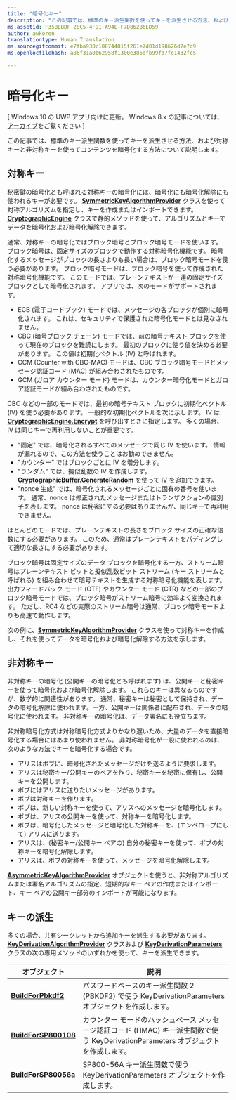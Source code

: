 ```yaml
---
title: "暗号化キー"
description: "この記事では、標準のキー派生関数を使ってキーを派生させる方法、および対称キーと非対称キーを使ってコンテンツを暗号化する方法について説明します。"
ms.assetid: F35BEBDF-28C5-4F91-A94E-F7D862B6ED59
author: awkoren
translationtype: Human Translation
ms.sourcegitcommit: e7fba930c108744815f261e7d01d198626d7e7c9
ms.openlocfilehash: a86f31a0b62958f1300e386dfb99fd7fc1432fc5

---
```


# 暗号化キー


\[ Windows 10 の UWP アプリ向けに更新。 Windows 8.x の記事については、[アーカイブ](http://go.microsoft.com/fwlink/p/?linkid=619132)をご覧ください \]


この記事では、標準のキー派生関数を使ってキーを派生させる方法、および対称キーと非対称キーを使ってコンテンツを暗号化する方法について説明します。 

## 対称キー


秘密鍵の暗号化とも呼ばれる対称キーの暗号化には、暗号化にも暗号化解除にも使われるキーが必要です。 [**SymmetricKeyAlgorithmProvider**](https://msdn.microsoft.com/library/windows/apps/br241537) クラスを使って対称アルゴリズムを指定し、キーを作成またはインポートできます。 [**CryptographicEngine**](https://msdn.microsoft.com/library/windows/apps/br241490) クラスで静的メソッドを使って、アルゴリズムとキーでデータを暗号化および暗号化解除できます。

通常、対称キーの暗号化ではブロック暗号とブロック暗号モードを使います。 ブロック暗号は、固定サイズのブロックで動作する対称暗号化機能です。 暗号化するメッセージがブロックの長さよりも長い場合は、ブロック暗号モードを使う必要があります。 ブロック暗号モードは、ブロック暗号を使って作成された対称暗号化機能です。 このモードでは、プレーンテキストが一連の固定サイズ ブロックとして暗号化されます。 アプリでは、次のモードがサポートされます。

-   ECB (電子コードブック) モードでは、メッセージの各ブロックが個別に暗号化されます。 これは、セキュリティで保護された暗号化モードとは見なされません。
-   CBC (暗号ブロック チェーン) モードでは、前の暗号テキスト ブロックを使って現在のブロックを難読にします。 最初のブロックに使う値を決める必要があります。 この値は初期化ベクトル (IV) と呼ばれます。
-   CCM (Counter with CBC-MAC) モードは、CBC ブロック暗号モードとメッセージ認証コード (MAC) が組み合わされたものです。
-   GCM (ガロア カウンター モード) モードは、カウンター暗号化モードとガロア認証モードが組み合わされたものです。

CBC などの一部のモードでは、最初の暗号テキスト ブロックに初期化ベクトル (IV) を使う必要があります。 一般的な初期化ベクトルを次に示します。 IV は [**CryptographicEngine.Encrypt**](https://msdn.microsoft.com/library/windows/apps/br241494) を呼び出すときに指定します。 多くの場合、IV は同じキーで再利用しないことが重要です。

-   "固定" では、暗号化されるすべてのメッセージで同じ IV を使います。 情報が漏れるので、この方法を使うことはお勧めできません。
-   "カウンター" ではブロックごとに IV を増分します。
-   "ランダム" では、擬似乱数の IV を作成します。 [**CryptographicBuffer.GenerateRandom**](https://msdn.microsoft.com/library/windows/apps/br241392) を使って IV を追加できます。
-   "nonce 生成" では、暗号化されるメッセージごとに固有の番号を使います。 通常、nonce は修正されたメッセージまたはトランザクションの識別子を表します。 nonce は秘密にする必要はありませんが、同じキーで再利用できません。

ほとんどのモードでは、プレーンテキストの長さをブロック サイズの正確な倍数にする必要があります。 このため、通常はプレーンテキストをパディングして適切な長さにする必要があります。

ブロック暗号は固定サイズのデータ ブロックを暗号化する一方、ストリーム暗号はプレーンテキスト ビットと擬似乱数ビット ストリーム (キー ストリームと呼ばれる) を組み合わせて暗号テキストを生成する対称暗号化機能を表します。 出力フィードバック モード (OTF) やカウンター モード (CTR) などの一部のブロック暗号モードでは、ブロック暗号がストリーム暗号に効率よく変換されます。 ただし、RC4 などの実際のストリーム暗号は通常、ブロック暗号モードよりも高速で動作します。

次の例に、[**SymmetricKeyAlgorithmProvider**](https://msdn.microsoft.com/library/windows/apps/br241537) クラスを使って対称キーを作成し、それを使ってデータを暗号化および暗号化解除する方法を示します。

## 非対称キー


非対称キーの暗号化 (公開キーの暗号化とも呼ばれます) は、公開キーと秘密キーを使って暗号化および暗号化解除します。 これらのキーは異なるものですが、数学的に関連性があります。 通常、秘密キーは秘密として保持され、データの暗号化解除に使われます。一方、公開キーは関係者に配布され、データの暗号化に使われます。 非対称キーの暗号化は、データ署名にも役立ちます。

非対称暗号化方式は対称暗号化方式よりかなり遅いため、大量のデータを直接暗号化する場合にはあまり使われません。 非対称暗号化が一般に使われるのは、次のような方法でキーを暗号化する場合です。

-   アリスはボブに、暗号化されたメッセージだけを送るように要求します。
-   アリスは秘密キー/公開キーのペアを作り、秘密キーを秘密に保有し、公開キーを公開します。
-   ボブにはアリスに送りたいメッセージがあります。
-   ボブは対称キーを作ります。
-   ボブは、新しい対称キーを使って、アリスへのメッセージを暗号化します。
-   ボブは、アリスの公開キーを使って、対称キーを暗号化します。
-   ボブは、暗号化したメッセージと暗号化した対称キーを、(エンベロープにして) アリスに送ります。
-   アリスは、(秘密キー/公開キー ペアの) 自分の秘密キーを使って、ボブの対称キーを暗号化解除します。
-   アリスは、ボブの対称キーを使って、メッセージを暗号化解除します。

[**AsymmetricKeyAlgorithmProvider**](https://msdn.microsoft.com/library/windows/apps/br241478) オブジェクトを使うと、非対称アルゴリズムまたは署名アルゴリズムの指定、短期的なキー ペアの作成またはインポート、キー ペアの公開キー部分のインポートが可能になります。

## キーの派生


多くの場合、共有シークレットから追加キーを派生する必要があります。 [**KeyDerivationAlgorithmProvider**](https://msdn.microsoft.com/library/windows/apps/br241518) クラスおよび [**KeyDerivationParameters**](https://msdn.microsoft.com/library/windows/apps/br241524) クラスの次の専用メソッドのいずれかを使って、キーを派生できます。

| オブジェクト                                                                            | 説明                                                                                                                                |
|-----------------------------------------------------------------------------------|--------------------------------------------------------------------------------------------------------------------------------------------|
| [**BuildForPbkdf2**](https://msdn.microsoft.com/library/windows/apps/br241525)    | パスワードベースのキー派生関数 2 (PBKDF2) で使う KeyDerivationParameters オブジェクトを作成します。                                 |
| [**BuildForSP800108**](https://msdn.microsoft.com/library/windows/apps/br241526)  | カウンター モードのハッシュベース メッセージ認証コード (HMAC) キー派生関数で使う KeyDerivationParameters オブジェクトを作成します。 |
| [**BuildForSP80056a**](https://msdn.microsoft.com/library/windows/apps/br241527)  | SP800-56A キー派生関数で使う KeyDerivationParameters オブジェクトを作成します。                                                 |

 



<!--HONumber=Jul16_HO1-->


